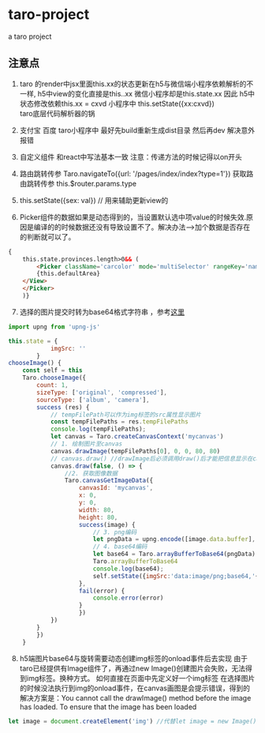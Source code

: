 # taro-project
a taro project
## 注意点
1. taro 的render中jsx里面this.xx的状态更新在h5与微信端小程序依赖解析的不一样,
 h5中view的变化直接是this..xx 微信小程序却是this.state.xx
因此 h5中状态修改依赖this.xx = cxvd 
小程序中 this.setState({xx:cxvd})  
taro底层代码解析器的锅

2. 支付宝 百度
taro小程序中 最好先build重新生成dist目录 然后再dev 解决意外报错
3. 自定义组件 和react中写法基本一致 
    注意：传递方法的时候记得以on开头
4. 路由跳转传参  Taro.navigateTo({url: '/pages/index/index?type=1'})
    获取路由跳转传参 this.$router.params.type
5. this.setState({sex: val}) // 用来辅助更新view的
6. Picker组件的数据如果是动态得到的，当设置默认选中项value的时候失效.原因是编译的的时候数据还没有导致设置不了。解决办法-->加个数据是否存在的判断就可以了。
```html
{
    this.state.provinces.length>0&& (
        <Picker className='carcolor' mode='multiSelector' rangeKey='name' value={[1,1,3]} range={[this.state.provinces,this.state.citys,this.state.districts]}  onColumnchange={this.onColumnchange.bind(this)}>  <View className='picker'>
        {this.defaultArea}
    </View>
    </Picker>
    )}
```
7. 选择的图片提交时转为base64格式字符串
，参考[这里](https://github.com/zh8637688/wx-cardscanner)
```js
import upng from 'upng-js'

this.state = {
            imgSrc: ''
        }
chooseImage() {
    const self = this
    Taro.chooseImage({
        count: 1,
        sizeType: ['original', 'compressed'],
        sourceType: ['album', 'camera'],
        success (res) {
            // tempFilePath可以作为img标签的src属性显示图片
            const tempFilePaths = res.tempFilePaths
            console.log(tempFilePaths);
            let canvas = Taro.createCanvasContext('mycanvas')
            // 1. 绘制图片至canvas
            canvas.drawImage(tempFilePaths[0], 0, 0, 80, 80)
            // canvas.draw() //drawImage后必须调用draw()后才能把信息显示在canvas上
            canvas.draw(false, () => {
                //2. 获取图像数据
                Taro.canvasGetImageData({
                    canvasId: 'mycanvas',
                    x: 0,
                    y: 0,
                    width: 80,
                    height: 80,
                    success(image) {
                        // 3. png编码
                        let pngData = upng.encode([image.data.buffer], image.width, image.height)
                        // 4. base64编码
                        let base64 = Taro.arrayBufferToBase64(pngData)
                        Taro.arrayBufferToBase64
                        console.log(base64);
                        self.setState({imgSrc:'data:image/png;base64,'+ base64})
                    },
                    fail(error) {
                        console.error(error)
                    }
                    })
            })
        }
        })
    }
```
8. h5端图片base64与旋转需要动态创建img标签的onload事件后去实现 由于taro已经提供有Image组件了，再通过new Image()创建图片会失败，无法得到img标签。换种方式。
如何直接在页面中先定义好一个img标签 在选择图片的时候没法执行到img的onload事件，在canvas画图是会提示错误，得到的解决方案是：You cannot call the drawImage() method before the image has loaded. To ensure that the image has been loaded
```js
let image = document.createElement('img') //代替let image = new Image()
```